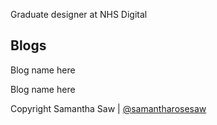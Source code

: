
<p>Graduate designer at NHS Digital</p>

<h2>Blogs</h2> 

<p>Blog name here</p>

<p>Blog name here</p>

<nav class="pagination">
    </nav>
    
<p>
Copyright Samantha Saw
|
<a href="https://twitter.com/samantharosesaw/">@samantharosesaw</a>
</p>

